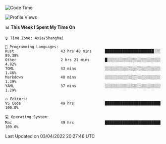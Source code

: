 <!--START_SECTION:waka-->
![Code Time](http://img.shields.io/badge/Code%20Time-1%2C201%20hrs%2012%20mins-blue)

![Profile Views](http://img.shields.io/badge/Profile%20Views-13-blue)

📊 **This Week I Spent My Time On** 

```text
⌚︎ Time Zone: Asia/Shanghai

💬 Programming Languages: 
Rust                     43 hrs 48 mins      ██████████████████████░░░   89.38% 
Other                    2 hrs 21 mins       █░░░░░░░░░░░░░░░░░░░░░░░░   4.82% 
TOML                     43 mins             ░░░░░░░░░░░░░░░░░░░░░░░░░   1.46% 
Markdown                 40 mins             ░░░░░░░░░░░░░░░░░░░░░░░░░   1.39% 
YAML                     37 mins             ░░░░░░░░░░░░░░░░░░░░░░░░░   1.29%

🔥 Editors: 
VS Code                  49 hrs              █████████████████████████   100.0%

💻 Operating System: 
Mac                      49 hrs              █████████████████████████   100.0%

```


 Last Updated on 03/04/2022 20:27:46 UTC
<!--END_SECTION:waka-->
